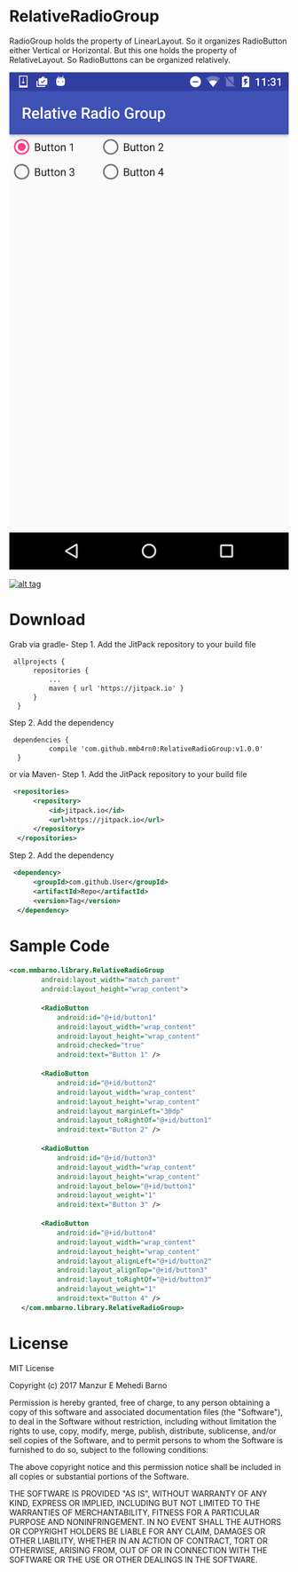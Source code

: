 # RelativeRadioGroup
RadioGroup holds the property of LinearLayout. So it organizes RadioButton either Vertical or Horizontal. But this one holds the property of RelativeLayout. So RadioButtons can be organized relatively.

![alt tag](https://github.com/mmb4rn0/RelativeRadioGroup/blob/master/website/static/device-2017-04-22-233215.png)

[![alt tag](https://jitpack.io/v/mmb4rn0/RelativeRadioGroup.svg)](https://jitpack.io/#mmb4rn0/RelativeRadioGroup)

# Download
Grab via gradle-
  Step 1. Add the JitPack repository to your build file
  ```grovy
   allprojects {
		repositories {
			...
			maven { url 'https://jitpack.io' }
		}
	}
  ```  
  Step 2. Add the dependency 
  ```grovy	
   dependencies {
	        compile 'com.github.mmb4rn0:RelativeRadioGroup:v1.0.0'
	}
  ```
or via Maven-
  Step 1. Add the JitPack repository to your build file
  ```xml
   <repositories>
		<repository>
		    <id>jitpack.io</id>
		    <url>https://jitpack.io</url>
		</repository>
	</repositories>
  ```
  Step 2. Add the dependency
  ```xml
   <dependency>
	    <groupId>com.github.User</groupId>
	    <artifactId>Repo</artifactId>
	    <version>Tag</version>
	</dependency>
  ```
# Sample Code
```xml
<com.mmbarno.library.RelativeRadioGroup
        android:layout_width="match_parent"
        android:layout_height="wrap_content">

        <RadioButton
            android:id="@+id/button1"
            android:layout_width="wrap_content"
            android:layout_height="wrap_content"
            android:checked="true"
            android:text="Button 1" />

        <RadioButton
            android:id="@+id/button2"
            android:layout_width="wrap_content"
            android:layout_height="wrap_content"
            android:layout_marginLeft="30dp"
            android:layout_toRightOf="@+id/button1"
            android:text="Button 2" />

        <RadioButton
            android:id="@+id/button3"
            android:layout_width="wrap_content"
            android:layout_height="wrap_content"
            android:layout_below="@+id/button1"
            android:layout_weight="1"
            android:text="Button 3" />

        <RadioButton
            android:id="@+id/button4"
            android:layout_width="wrap_content"
            android:layout_height="wrap_content"
            android:layout_alignLeft="@+id/button2"
            android:layout_alignTop="@+id/button3"
            android:layout_toRightOf="@+id/button3"
            android:layout_weight="1"
            android:text="Button 4" />
   </com.mmbarno.library.RelativeRadioGroup>
   ```
   
   # License
   MIT License

Copyright (c) 2017 Manzur E Mehedi Barno

Permission is hereby granted, free of charge, to any person obtaining a copy of this software and associated documentation files (the "Software"), to deal in the Software without restriction, including without limitation the rights to use, copy, modify, merge, publish, distribute, sublicense, and/or sell copies of the Software, and to permit persons to whom the Software is furnished to do so, subject to the following conditions:

The above copyright notice and this permission notice shall be included in all copies or substantial portions of the Software.

THE SOFTWARE IS PROVIDED "AS IS", WITHOUT WARRANTY OF ANY KIND, EXPRESS OR IMPLIED, INCLUDING BUT NOT LIMITED TO THE WARRANTIES OF MERCHANTABILITY, FITNESS FOR A PARTICULAR PURPOSE AND NONINFRINGEMENT. IN NO EVENT SHALL THE AUTHORS OR COPYRIGHT HOLDERS BE LIABLE FOR ANY CLAIM, DAMAGES OR OTHER LIABILITY, WHETHER IN AN ACTION OF CONTRACT, TORT OR OTHERWISE, ARISING FROM, OUT OF OR IN CONNECTION WITH THE SOFTWARE OR THE USE OR OTHER DEALINGS IN THE SOFTWARE.
   
